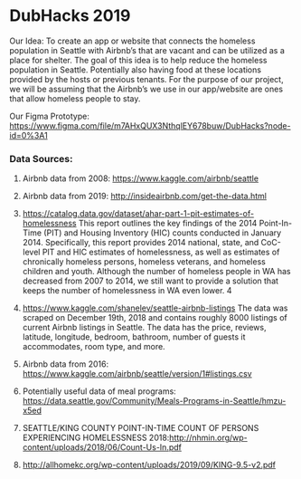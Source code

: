 # DubHacks 2019

Our Idea:
To create an app or website that connects the homeless population in Seattle with Airbnb’s that are vacant and can be utilized as a place for shelter. The goal of this idea is to help reduce the homeless population in Seattle.
Potentially also having food at these locations provided by the hosts or previous tenants.
For the purpose of our project, we will be assuming that the Airbnb’s we use in our app/website are ones that allow homeless people to stay.

Our Figma Prototype: https://www.figma.com/file/m7AHxQUX3NthqlEY678buw/DubHacks?node-id=0%3A1

### Data Sources:
1. Airbnb data from 2008: https://www.kaggle.com/airbnb/seattle
2. Airbnb data from 2019: http://insideairbnb.com/get-the-data.html

3. https://catalog.data.gov/dataset/ahar-part-1-pit-estimates-of-homelessness
This report outlines the key findings of the 2014 Point-In-Time (PIT) and Housing Inventory (HIC) counts conducted in January 2014. Specifically, this report provides 2014 national, state, and CoC-level PIT and HIC estimates of homelessness, as well as estimates of chronically homeless persons, homeless veterans, and homeless children and youth.
Although the number of homeless people in WA has decreased from 2007 to 2014, we still want to provide a solution that keeps the number of homelessness in WA even lower. 4

4. https://www.kaggle.com/shanelev/seattle-airbnb-listings
The data was scraped on December 19th, 2018 and contains roughly 8000 listings of current Airbnb listings in Seattle. The data has the price, reviews, latitude, longitude, bedroom, bathroom, number of guests it accommodates, room type, and more.

5. Airbnb data from 2016: https://www.kaggle.com/airbnb/seattle/version/1#listings.csv 
6. Potentially useful data of meal programs: https://data.seattle.gov/Community/Meals-Programs-in-Seattle/hmzu-x5ed
7. SEATTLE/KING COUNTY POINT-IN-TIME COUNT OF PERSONS EXPERIENCING HOMELESSNESS 2018:http://nhmin.org/wp-content/uploads/2018/06/Count-Us-In.pdf 

8. http://allhomekc.org/wp-content/uploads/2019/09/KING-9.5-v2.pdf

